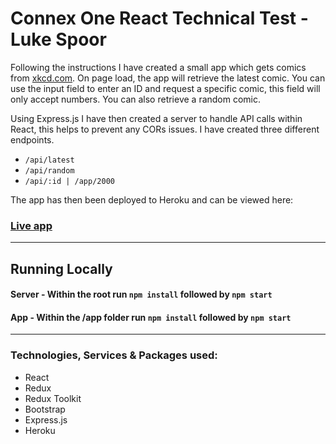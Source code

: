# **Connex One React Technical Test - Luke Spoor**

Following the instructions I have created a small app which gets comics from [xkcd.com](https://xkcd.com/). On page load, the app will retrieve the latest comic. You can use the input field to enter an ID and request a specific comic, this field will only accept numbers. You can also retrieve a random comic.

Using Express.js I have then created a server to handle API calls within React, this helps to prevent any CORs issues. I have created three different endpoints.

- `/api/latest`
- `/api/random`
- `/api/:id | /app/2000`

The app has then been deployed to Heroku and can be viewed here:

### [Live app](https://luke-connex-task.herokuapp.com/)

---

## **Running Locally**

#### Server - Within the root run `npm install` followed by `npm start`

#### App - Within the /app folder run `npm install` followed by `npm start`

---

### **Technologies, Services & Packages used:**

- React
- Redux
- Redux Toolkit
- Bootstrap
- Express.js
- Heroku
